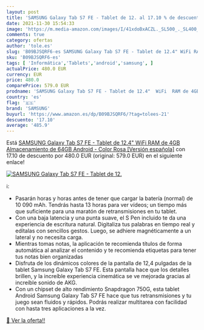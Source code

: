 ```yaml
---
layout: post
title: 'SAMSUNG Galaxy Tab S7 FE - Tablet de 12. al 17.10 % de descuento'
date: 2021-11-30 15:54:33
image: 'https://m.media-amazon.com/images/I/41xdoBxACZL._SL500_._SL400_.jpg'
comments: true
category: ofertas
author: 'tole.es'
slug: 'B09BJSQRF6-es SAMSUNG Galaxy Tab S7 FE - Tablet de 12.4" WiFi RAM de 4GB...'
sku: 'B09BJSQRF6-es'
tags: [ 'Informática','Tablets','android','samsung', ]
actualPrice: 480.0 EUR
currency: EUR
price: 480.0
comparePrice: 579.0 EUR
prodname: 'SAMSUNG Galaxy Tab S7 FE - Tablet de 12.4"  WiFi  RAM de 4GB  Almacenamiento de 64GB  Android  - Color Rosa [Versión española]'
country: 'es'
flag: '🇪🇸'
brand: 'SAMSUNG'
buyurl: 'https://www.amazon.es/dp/B09BJSQRF6/?tag=tolees-21'
descuento: '17.10'
average: '485.9'
---
```


Está [SAMSUNG Galaxy Tab S7 FE - Tablet de 12.4"  WiFi  RAM de 4GB  Almacenamiento de 64GB  Android  - Color Rosa [Versión española]](https://www.amazon.es/dp/B09BJSQRF6/?tag=tolees-21) con 17.10 de descuento por 480.0 EUR (original: 579.0 EUR) en el siguiente enlace!

[![SAMSUNG Galaxy Tab S7 FE - Tablet de 12.](https://m.media-amazon.com/images/I/41xdoBxACZL._SL500_._SL400_.jpg)](https://www.amazon.es/dp/B09BJSQRF6/?tag=tolees-21)

ℹ️:

- Pasarán horas y horas antes de tener que cargar la batería (normal) de 10 090 mAh. Tendrás hasta 13 horas para ver vídeos; un tiempo más que suficiente para una maratón de retransmisiones en tu tablet.
- Con una baja latencia y una punta suave, el S Pen incluido te da una experiencia de escritura natural. Digitaliza tus palabras en tiempo real y edítalas con sencillos gestos. Luego, se adhiere magnéticamente a un lateral y no necesita carga.
- Mientras tomas notas, la aplicación te recomienda títulos de forma automática al analizar el contenido y te recomienda etiquetas para tener tus notas bien organizadas
- Disfruta de los dinámicos colores de la pantalla de 12,4 pulgadas de la tablet Samsung Galaxy Tab S7 FE. Esta pantalla hace que los detalles brillen, y la increíble experiencia cinemática se ve mejorada gracias al increíble sonido de AKG.
- Con un chipset de alto rendimiento Snapdragon 750G, esta tablet Android Samsung Galaxy Tab S7 FE hace que tus retransmisiones y tu juego sean fluidos y rápidos. Podrás realizar multitarea con facilidad con hasta tres aplicaciones a la vez.

[🛒 Ver la oferta!!](https://www.amazon.es/dp/B09BJSQRF6/?tag=tolees-21)
